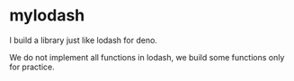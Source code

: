 # mylodash

I build a library just like lodash for deno.

We do not implement all functions in lodash, we build some functions only for practice.
